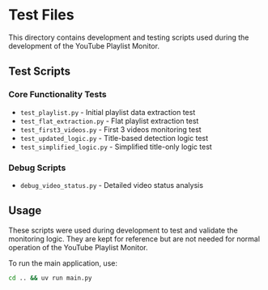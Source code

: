 # Test Files

This directory contains development and testing scripts used during the development of the YouTube Playlist Monitor.

## Test Scripts

### Core Functionality Tests
- `test_playlist.py` - Initial playlist data extraction test
- `test_flat_extraction.py` - Flat playlist extraction test
- `test_first3_videos.py` - First 3 videos monitoring test
- `test_updated_logic.py` - Title-based detection logic test
- `test_simplified_logic.py` - Simplified title-only logic test

### Debug Scripts
- `debug_video_status.py` - Detailed video status analysis

## Usage

These scripts were used during development to test and validate the monitoring logic. They are kept for reference but are not needed for normal operation of the YouTube Playlist Monitor.

To run the main application, use:
```bash
cd .. && uv run main.py
```